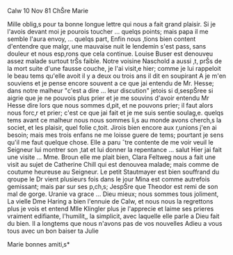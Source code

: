  Calw 10 Nov 81
ChŠre Marie

Mille oblig‚s pour ta bonne longue lettre qui nous a fait grand plaisir. Si je l'avois devant moi je pourois toucher … quelqs points; mais papa il me semble l'aura envoy‚ … quelqs part, Enfin nous ‚tions bien content d'entendre que malgr‚ une mauvaise nuit le lendemin s'est pass‚ sans douleur et nous esp‚rons que cela continue. Louise Buser est denouveu assez malade surtout trŠs faible. Notre voisine Naschold a aussi ‚t‚ prŠs de la mort suite d'une fausse couche, je l'ai visit‚e hier; comme je lui rappeloit le beau tems qu'elle avoit il y a deux ou trois ans il dit en soupirant A je m'en souviens et je pense encore souvent a ce que jai entendu de Mr. Hesse; dans notre malheur "c'est a dire … leur discution" jetois si d‚sespŠree si aigrie que je ne pouvois plus prier et je me souvins d'avoir entendu Mr Hesse dire lors que nous sommes d‚pit‚ et ne pouvons prier; il faut alors nous forc‚r et prier; c'est ce que jai fait et je me suis sentie soulag‚e. quelqs tems avant ce malheur nous nous sommes li‚s au monde avons cherch‚s la societ‚ et les plaisir, quel folie c‚toit. Jirois bien encore aux r‚unions j'en ai besoin; mais mes trois enfans ne me loisse guere de tems; pourtant je sens qu'il me faut quelque chose. Elle a paru ˆtre contente de me voir veuil le Seigneur lui montrer son ‚tat et lui donner la repentance … salut Hier jai fait une visite … Mme. Broun elle me plait bien, Clara Feltweg nous a fait une visit au sujet de Catherine Chill qui est denouvea malade; mais comme de coutume heureuse au Seigneur. Le petit Stautmayer est bien souffrand du qroupe le Dr vient plusieurs fois dans le jour Mina est comme autrefois gemissant; mais par sur ses p‚ch‚s; JespŠre que Theodor est remi de son mal de gorge. Uranie va grace … Dieu mieux; nous sommes tous joliment, La vielle Dme Haring a bien l'ennuie de Calw, et nous nous la regrettons plus je vois et entend Mlle Klingler plus je l'apprecie et laime ses prieres vraiment edifiante, l'humilit‚, la simplicit‚ avec laquelle elle parle a Dieu fait du bien. Il a longtems que nous n'avons pas de vos nouvelles Adieu a vous tous avec un bon baiser
 ta Julie

Marie bonnes amiti‚s*

